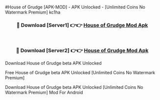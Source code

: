 #House of Grudge [APK-MOD] - APK Unlocked - [Unlimited Coins No Watermark Premium] kc1ha



<div align="center">

<h3>🔴 Download [Server1] 👉👉 <a href="https://momento.my/?title=House_of_Grudge">House of Grudge Mod Apk</a></h3><br>

<h3>🔴 Download [Server2] 👉👉 <a href="https://momento.my/?title=House_of_Grudge">House of Grudge Mod Apk</a></h3>
</div>



Download House of Grudge beta APK Unlocked

Free House of Grudge beta APK Unlocked [Unlimited Coins No Watermark Premium]

Download House of Grudge beta APK Unlocked [Unlimited Coins No Watermark Premium] Mod For Android
